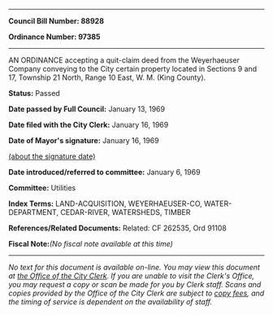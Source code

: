 

********

**Council Bill Number: 88928**
   
**Ordinance Number: 97385**
********

 AN ORDINANCE accepting a quit-claim deed from the Weyerhaeuser Company conveying to the City certain property located in Sections 9 and 17, Township 21 North, Range 10 East, W. M. (King County).

**Status:** Passed
   
**Date passed by Full Council:** January 13, 1969
   
**Date filed with the City Clerk:** January 16, 1969
   
**Date of Mayor's signature:** January 16, 1969
   
[(about the signature date)](/~public/approvaldate.htm)
   
   
   
**Date introduced/referred to committee:** January 6, 1969
   
**Committee:** Utilities
   
   
**Index Terms:** LAND-ACQUISITION, WEYERHAEUSER-CO, WATER-DEPARTMENT, CEDAR-RIVER, WATERSHEDS, TIMBER

**References/Related Documents:** Related: CF 262535, Ord 91108

**Fiscal Note:**_(No fiscal note available at this time)_
********

_No text for this document is available on-line. You may view this document at [the Office of the City Clerk](http://www.seattle.gov/leg/clerk/contactUs.htm). If you are unable to visit the Clerk's Office, you may request a copy or scan be made for you by Clerk staff. Scans and copies provided by the Office of the City Clerk are subject to [copy fees](http://clerk.seattle.gov/~public/clerkfees.htm), and the timing of service is dependent on the availability of staff._

